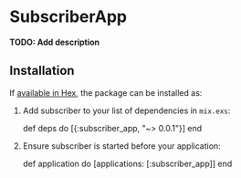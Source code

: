 # SubscriberApp

**TODO: Add description**

## Installation

If [available in Hex](https://hex.pm/docs/publish), the package can be installed as:

  1. Add subscriber to your list of dependencies in `mix.exs`:

        def deps do
          [{:subscriber_app, "~> 0.0.1"}]
        end

  2. Ensure subscriber is started before your application:

        def application do
          [applications: [:subscriber_app]]
        end
